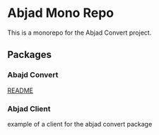 # Abjad Mono Repo

This is a monorepo for the Abjad Convert project.

## Packages
### Abajd Convert
[README](https://github.com/amerharb/abjad/blob/main/packages/abjad-convert/README.md)

### Abjad Client
example of a client for the abjad convert package

